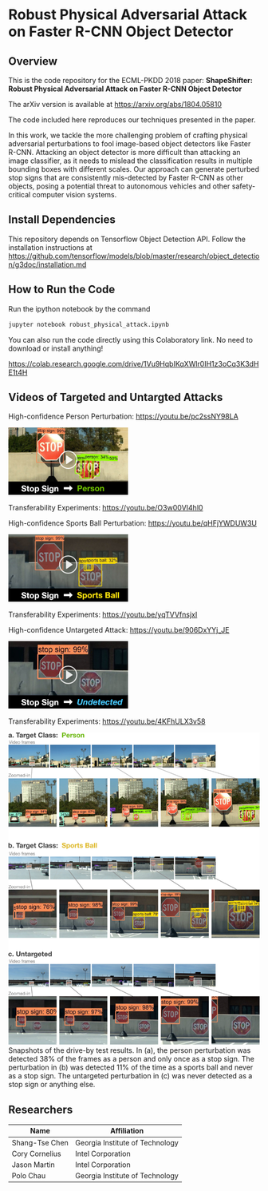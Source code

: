# Robust Physical Adversarial Attack on Faster R-CNN Object Detector

## Overview

This is the code repository for the ECML-PKDD 2018 paper: **ShapeShifter: Robust Physical Adversarial Attack on Faster R-CNN Object Detector**

The arXiv version is available at https://arxiv.org/abs/1804.05810

The code included here reproduces our techniques presented in the paper. 

In this work, we tackle the more challenging problem of crafting physical adversarial perturbations to fool image-based object detectors like Faster R-CNN.
Attacking an object detector is more difficult than attacking an image classifier, as it needs to mislead the classification results in multiple bounding boxes with different scales.
Our approach can generate perturbed stop signs that are consistently mis-detected by Faster R-CNN as other objects, posing a potential threat to autonomous vehicles and other safety-critical computer vision systems.


## Install Dependencies

This repository depends on Tensorflow Object Detection API.
Follow the installation instructions at https://github.com/tensorflow/models/blob/master/research/object_detection/g3doc/installation.md

## How to Run the Code

Run the ipython notebook by the command
```bash
jupyter notebook robust_physical_attack.ipynb
```

You can also run the code directly using this Colaboratory link. No need to download or install anything!

https://colab.research.google.com/drive/1Vu9HqbIKqXWlr0IH1z3oCq3K3dHE1t4H


## Videos of Targeted and Untargted Attacks

High-confidence Person Perturbation:
https://youtu.be/pc2ssNY98LA

[![person-youtube-thumbnail](imgs/person-youtube-thumbnail.png)](https://youtu.be/pc2ssNY98LA)

Transferability Experiments: https://youtu.be/O3w00VI4hl0

High-confidence Sports Ball Perturbation:
https://youtu.be/qHFjYWDUW3U

[![ball-youtube-thumbnail](imgs/ball-youtube-thumbnail.png)](https://youtu.be/qHFjYWDUW3U)

Transferability Experiments: https://youtu.be/yqTVVfnsjxI

High-confidence Untargeted Attack:
https://youtu.be/906DxYYj_JE

[![untargeted-youtube-thumbnail](imgs/untargeted-youtube-thumbnail.png)](https://youtu.be/906DxYYj_JE)

Transferability Experiments: https://youtu.be/4KFhULX3v58

![drive_by_snapshots](imgs/drive_by_snapshots.jpg)
Snapshots of the drive-by test results. In (a), the person perturbation was detected 38% of the frames as a person and only once as a stop sign. The perturbation in (b) was detected 11% of the time as a sports ball and never as a stop sign. The untargeted perturbation in (c) was never detected as a stop sign or anything else.



## Researchers

|  Name                 | Affiliation                     |
|-----------------------|---------------------------------|
| Shang-Tse Chen        | Georgia Institute of Technology |
| Cory Cornelius        | Intel Corporation               |
| Jason Martin          | Intel Corporation               |
| Polo Chau             | Georgia Institute of Technology |

